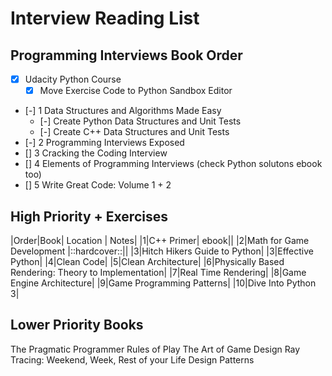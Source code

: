 # Interview Reading List

## Programming Interviews Book Order
- [X] Udacity Python Course
  - [X] Move Exercise Code to Python Sandbox Editor
- [-] 1 Data Structures and Algorithms Made Easy
  - [-] Create Python Data Structures and Unit Tests
  - [-] Create C++ Data Structures and Unit Tests
- [-] 2 Programming Interviews Exposed
- [] 3 Cracking the Coding Interview
- [] 4 Elements of Programming Interviews (check Python solutons ebook too)
- [] 5 Write Great Code: Volume 1 + 2

## High Priority + Exercises
|Order|Book| Location | Notes|
|1|C++ Primer| ebook||
|2|Math for Game Development |::hardcover::||
|3|Hitch Hikers Guide to Python|
|3|Effective Python|
|4|Clean Code|
|5|Clean Architecture|
|6|Physically Based Rendering: Theory to Implementation|
|7|Real Time Rendering|
|8|Game Engine Architecture|
|9|Game Programming Patterns|
|10|Dive Into Python 3|

## Lower Priority Books
The Pragmatic Programmer
Rules of Play
The Art of Game Design
Ray Tracing: Weekend, Week, Rest of your Life
Design Patterns